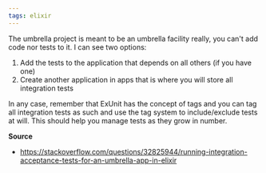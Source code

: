 ```yaml
---
tags: elixir
---
```


The umbrella project is meant to be an umbrella facility really, you can't add code nor tests to it. I can see two options:

1.  Add the tests to the application that depends on all others (if you have one)
2.  Create another application in apps that is where you will store all integration tests
    
In any case, remember that ExUnit has the concept of tags and you can tag all integration tests as such and use the tag system to include/exclude tests at will. This should help you manage tests as they grow in number.

**Source**
- https://stackoverflow.com/questions/32825944/running-integration-acceptance-tests-for-an-umbrella-app-in-elixir